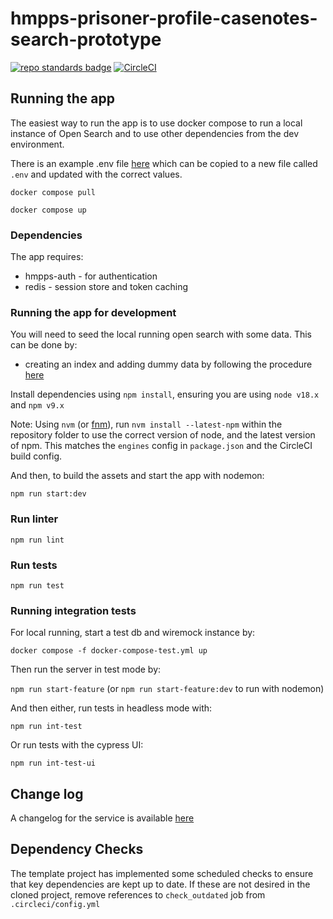 # hmpps-prisoner-profile-casenotes-search-prototype
[![repo standards badge](https://img.shields.io/badge/dynamic/json?color=blue&style=flat&logo=github&label=MoJ%20Compliant&query=%24.result&url=https%3A%2F%2Foperations-engineering-reports.cloud-platform.service.justice.gov.uk%2Fapi%2Fv1%2Fcompliant_public_repositories%2Fhmpps-prisoner-profile-casenotes-search-prototype)](https://operations-engineering-reports.cloud-platform.service.justice.gov.uk/public-github-repositories.html#hmpps-prisoner-profile-casenotes-search-prototype "Link to report")
[![CircleCI](https://circleci.com/gh/ministryofjustice/hmpps-prisoner-profile-casenotes-search-prototype/tree/main.svg?style=svg)](https://circleci.com/gh/ministryofjustice/hmpps-prisoner-profile-casenotes-search-prototype)


## Running the app
The easiest way to run the app is to use docker compose to run a local instance of Open Search and to use other dependencies from the dev environment.

There is an example .env file [here](.env.template) which can be copied to a new file called `.env` and updated with the correct values.

`docker compose pull`

`docker compose up`

### Dependencies
The app requires: 
* hmpps-auth - for authentication
* redis - session store and token caching

### Running the app for development

You will need to seed the local running open search with some data. This can be done by:

* creating an index and adding dummy data by following the procedure [here](https://dsdmoj.atlassian.net/wiki/spaces/ALIGN/pages/4664655877/Case+Notes+Search+Prototype#Real-Queries-with-Example-Case-Notes) 

Install dependencies using `npm install`, ensuring you are using `node v18.x` and `npm v9.x`

Note: Using `nvm` (or [fnm](https://github.com/Schniz/fnm)), run `nvm install --latest-npm` within the repository folder to use the correct version of node, and the latest version of npm. This matches the `engines` config in `package.json` and the CircleCI build config.

And then, to build the assets and start the app with nodemon:

`npm run start:dev`

### Run linter

`npm run lint`

### Run tests

`npm run test`

### Running integration tests

For local running, start a test db and wiremock instance by:

`docker compose -f docker-compose-test.yml up`

Then run the server in test mode by:

`npm run start-feature` (or `npm run start-feature:dev` to run with nodemon)

And then either, run tests in headless mode with:

`npm run int-test`
 
Or run tests with the cypress UI:

`npm run int-test-ui`

## Change log

A changelog for the service is available [here](./CHANGELOG.md)


## Dependency Checks

The template project has implemented some scheduled checks to ensure that key dependencies are kept up to date.
If these are not desired in the cloned project, remove references to `check_outdated` job from `.circleci/config.yml`
